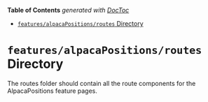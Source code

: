 <!-- START doctoc generated TOC please keep comment here to allow auto update -->
<!-- DON'T EDIT THIS SECTION, INSTEAD RE-RUN doctoc TO UPDATE -->

**Table of Contents** _generated with [DocToc](https://github.com/thlorenz/doctoc)_

- [`features/alpacaPositions/routes` Directory](#featuresalpacapositionsroutes-directory)

<!-- END doctoc generated TOC please keep comment here to allow auto update -->

# `features/alpacaPositions/routes` Directory

The routes folder should contain all the route components for the AlpacaPositions feature pages.
